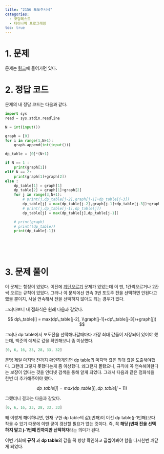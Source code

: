 ```yaml
---
title: "2156 포도주시식"
categories:
  - 코딩테스트
  - 다이나믹 프로그래밍
toc: true
---
```

  
# 1. 문제
문제는 [링크](https://www.acmicpc.net/problem/2156)에 들어가면 있다.

# 2. 정답 코드

문제의 내 정답 코드는 다음과 같다.

```python
import sys
read = sys.stdin.readline

N = int(input())

graph = [0]
for i in range(1,N+1):
    graph.append(int(input()))

dp_table = [0]*(N+1)

if N == 1 :
    print(graph[1])
elif N == 2:
    print(graph[1]+graph[2])
else :
    dp_table[1] = graph[1]
    dp_table[2] = graph[1]+graph[2]
    for j in range(3,N+1):
        # print(j,dp_table[j-2],graph[j-1]+dp_table[j-3])
        dp_table[j] = max(dp_table[j-2],graph[j-1]+dp_table[j-3])+graph[j]
        # print(j,dp_table[j-1],dp_table[j])
        dp_table[j] = max(dp_table[j],dp_table[j-1])

    # print(graph)
    # print((dp_table))
    print(dp_table[-1])


```

<br/><br/><br/>

# 3. 문제 풀이

이 문제는 함정이 있었다. 이전에 [계단오르기](https://yhyuntak.github.io/%EC%BD%94%EB%94%A9%ED%85%8C%EC%8A%A4%ED%8A%B8/%EB%8B%A4%EC%9D%B4%EB%82%98%EB%AF%B9%20%ED%94%84%EB%A1%9C%EA%B7%B8%EB%9E%98%EB%B0%8D/2579_%EA%B3%84%EB%8B%A8%EC%98%A4%EB%A5%B4%EA%B8%B0/)
문제가 있었는데 이 땐, 1칸씩오르거나 2칸씩 오르는 규칙이 있었다. 그러나 이 문제에선 연속 3번 포도주 잔을 선택하면 안된다고 했을 뿐이지,
사실 연속해서 잔을 선택하지 않아도 되는 경우가 있다. 

그러다보니 내 점화식은 원래 다음과 같았다.

$$
dp\_table[i] = max(dp\_table[j-2],
\\graph[j-1]+dp\_table[j-3])+graph[j])
$$

그러나 dp table에서 포도잔을 선택해나갈때마다 가장 최대 값들이 저장되어 있어야 했는데, 
백준의 예제로 값을 확인해보니 좀 이상했다.

```python
[0, 6, 16, 23, 28, 33, 32]
```

분명 제일 마지막 잔까지 확인하게되면 dp table의 마지막 값은 최대 값을 도출해야했다.
그런데 그렇지 못했다는게 좀 이상했다. 왜그런지 몰랐으나, 규칙에 꼭 연속해야한다는 보장이 없다는 것을
인터넷 검색을 통해 알게 되었다. 그래서 다음과 같은 점화식을 한번 더 추가해주어야 했다.

$$
dp\_table[j] = max(dp\_table[j], dp\_table[j-1])
$$

그랬더니 결과는 다음과 같았다.

```python
[0, 6, 16, 23, 28, 33, 33]
```

왜 이렇게 해야하냐면, 현재 구한 dp table의 값(j번째)이 이전 dp table(j-1번째)보다 작을 수 있기 때문에 
이땐 굳이 갱신할 필요가 없는 것이다. 즉, 꼭 **해당 j번째 잔을 선택하지 말고 j-1번째 잔까지만 선택하자**라는
의미가 된다.

이번 기회에 **규칙** 과 **dp table**의 값을 꼭 항상 확인하고 곱씹어봐야 함을 다시한번 깨닫게 되었다.
